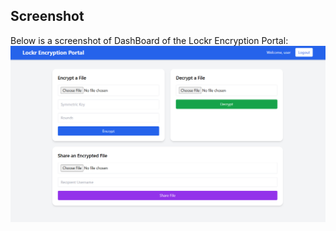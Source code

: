 ## Screenshot
Below is a screenshot of DashBoard of the Lockr Encryption Portal:
![Lockr Encryption Portal Screenshot](Project%20Images/Screenshot%202025-05-11%20123247.png)


